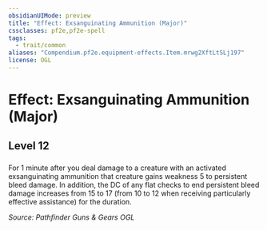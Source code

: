 ```yaml
---
obsidianUIMode: preview
title: "Effect: Exsanguinating Ammunition (Major)"
cssclasses: pf2e,pf2e-spell
tags:
  - trait/common
aliases: "Compendium.pf2e.equipment-effects.Item.mrwg2XftLtSLj197"
license: OGL
---
```

# Effect: Exsanguinating Ammunition (Major)
## Level 12
### 






For 1 minute after you deal damage to a creature with an activated exsanguinating ammunition that creature gains weakness 5 to persistent bleed damage. In addition, the DC of any flat checks to end persistent bleed damage increases from 15 to 17 (from 10 to 12 when receiving particularly effective assistance) for the duration.

*Source: Pathfinder Guns & Gears*
*OGL*